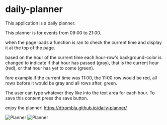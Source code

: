 # daily-planner

This application is a daily planner.

This planner is for events from 09:00 to 21:00.

when the page loads a function is ran to check the current time and display it at the top of the page.

based on the hour of the current time each hour-row's background-color is changed to indicate if that hour has passed (gray), that is the current hour (red), or that hour has yet to come (green).

fore example if the current time was 11:00, the 11:00 row would be red, all rows before it would be gray and all rows after, green. 

The user can type whatever they like into the text area for each hour. To save this content press the save button. 

enjoy the planner! https://dtrombla.github.io/daily-planner/

![Planner]()
![Planner]()
